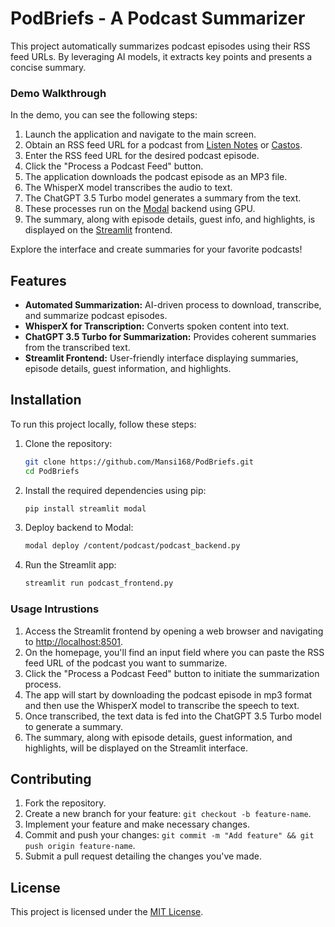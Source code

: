 # PodBriefs - A Podcast Summarizer

This project automatically summarizes podcast episodes using their RSS feed URLs. By leveraging AI models, it extracts key points and presents a concise summary.


### Demo Walkthrough

In the demo, you can see the following steps:

1. Launch the application and navigate to the main screen.
2. Obtain an RSS feed URL for a podcast from [Listen Notes](https://www.listennotes.com) or [Castos](https://castos.com/tools/find-podcast-rss-feed/).
3. Enter the RSS feed URL for the desired podcast episode.
4. Click the "Process a Podcast Feed" button.
5. The application downloads the podcast episode as an MP3 file.
6. The WhisperX model transcribes the audio to text.
7. The ChatGPT 3.5 Turbo model generates a summary from the text.
8. These processes run on the [Modal](https://modal.com) backend using GPU.
9. The summary, along with episode details, guest info, and highlights, is displayed on the [Streamlit](https://streamlit.io) frontend.

Explore the interface and create summaries for your favorite podcasts!

## Features

- **Automated Summarization:** AI-driven process to download, transcribe, and summarize podcast episodes.
- **WhisperX for Transcription:** Converts spoken content into text.
- **ChatGPT 3.5 Turbo for Summarization:** Provides coherent summaries from the transcribed text.
- **Streamlit Frontend:** User-friendly interface displaying summaries, episode details, guest information, and highlights.


## Installation

To run this project locally, follow these steps:

1. Clone the repository:

   ```bash
   git clone https://github.com/Mansi168/PodBriefs.git
   cd PodBriefs

2. Install the required dependencies using pip:
   ```bash
   pip install streamlit modal

3. Deploy backend to Modal:
   ```bash
   modal deploy /content/podcast/podcast_backend.py

4. Run the Streamlit app:
   ```bash
   streamlit run podcast_frontend.py

### Usage Intrustions

1. Access the Streamlit frontend by opening a web browser and navigating to [http://localhost:8501](localhost:8501).
2. On the homepage, you'll find an input field where you can paste the RSS feed URL of the podcast you want to summarize.
3. Click the "Process a Podcast Feed" button to initiate the summarization process.
4. The app will start by downloading the podcast episode in mp3 format and then use the WhisperX model to transcribe the speech to text.
5. Once transcribed, the text data is fed into the ChatGPT 3.5 Turbo model to generate a summary.
6. The summary, along with episode details, guest information, and highlights, will be displayed on the Streamlit interface.

## Contributing

1. Fork the repository.
2. Create a new branch for your feature: `git checkout -b feature-name`.
3. Implement your feature and make necessary changes.
4. Commit and push your changes: `git commit -m "Add feature" && git push origin feature-name`.
5. Submit a pull request detailing the changes you've made.

## License

This project is licensed under the [MIT License](LICENSE).
